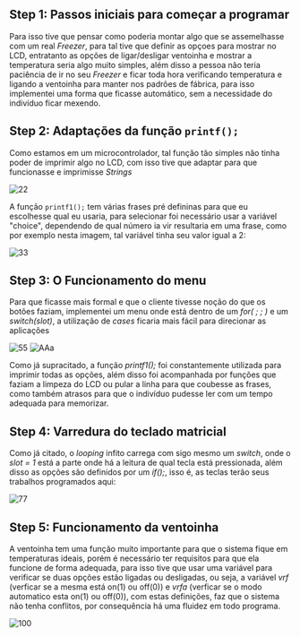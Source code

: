 ## Step 1: Passos iniciais para começar a programar

Para isso tive que pensar como poderia montar algo que se assemelhasse com um real _Freezer_, para tal tive que definir as opçoes para mostrar no LCD, entratanto as opções de ligar/desligar ventoinha e mostrar a temperatura seria algo muito simples, além disso a pessoa não teria paciência de ir no seu _Freezer_ e ficar toda hora verificando temperatura e ligando a ventoinha para manter nos padrões de fábrica, para isso implementei uma forma que ficasse automático, sem a necessidade do indivíduo ficar mexendo.

## Step 2: Adaptações da função `printf();`

Como estamos em um microcontrolador, tal função tão simples não tinha poder de imprimir algo no LCD, com isso tive que adaptar para que funcionasse e imprimisse _Strings_

![22](https://user-images.githubusercontent.com/75506742/101366799-286cf580-3884-11eb-9cb2-cb774c29d94c.png)

A função `printf1();` tem várias frases pré defininas para que eu escolhesse qual eu usaria, para selecionar foi necessário usar a variável "choice", dependendo de qual número ia vir resultaria em uma frase, como por exemplo nesta imagem, tal variável tinha seu valor igual a 2:

![33](https://user-images.githubusercontent.com/75506742/101366822-2e62d680-3884-11eb-9e1f-f64b0fc985a7.png)


## Step 3: O Funcionamento do menu

Para que ficasse mais formal e que o cliente tivesse noção do que os botões faziam, implementei um menu onde está dentro de um _for( ; ; )_ e um _switch(slot)_, a utilização de _cases_ ficaria mais fácil para direcionar as aplicações

![55](https://user-images.githubusercontent.com/75506742/101369249-d6799f00-3886-11eb-88eb-4f868e16f6c8.png)
![AAa](https://user-images.githubusercontent.com/75506742/101372002-2e65d500-388a-11eb-8251-053d99e4b1ca.png)

Como já supracitado, a função _printf1();_ foi constantemente utilizada para imprimir todas as opções, além disso foi acompanhada por funções que faziam a limpeza do LCD ou pular a linha para que coubesse as frases, como também atrasos para que o indivíduo pudesse ler com um tempo adequada para memorizar.

## Step 4: Varredura do teclado matricial

Como já citado, o _looping_ infito carrega com sigo mesmo um _switch_, onde o _slot = 1_ está a parte onde há a leitura de qual tecla está pressionada, além disso as opções são definidos por um _if();_, isso é, as teclas terão seus trabalhos programados aqui:

![77](https://user-images.githubusercontent.com/75506742/101370801-b814a300-3888-11eb-8e17-06d5cb01061f.png)

## Step 5: Funcionamento da ventoinha

A ventoinha tem uma função muito importante para que o sistema fique em temperaturas ideais, porém é necessário ter requisitos para que ela funcione de forma adequada, para isso tive que usar uma variável para verificar se duas opções estão ligadas ou desligadas, ou seja, a variável _vrf_ (verficar se a mesma está on(1) ou off(0)) e _vrfa_ (verficar se o modo automatico esta on(1) ou off(0)), com estas definições, faz que o sistema não tenha conflitos, por consequência há uma fluidez em todo programa.

![100](https://user-images.githubusercontent.com/75506742/101371770-e777df80-3889-11eb-825a-4423d1608e79.png)


